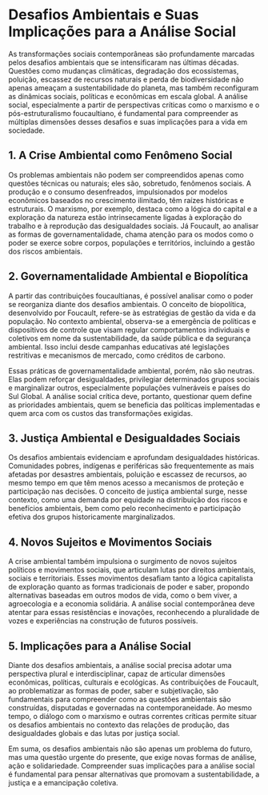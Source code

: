 # Desafios Ambientais e Suas Implicações para a Análise Social

As transformações sociais contemporâneas são profundamente marcadas pelos desafios ambientais que se intensificaram nas últimas décadas. Questões como mudanças climáticas, degradação dos ecossistemas, poluição, escassez de recursos naturais e perda de biodiversidade não apenas ameaçam a sustentabilidade do planeta, mas também reconfiguram as dinâmicas sociais, políticas e econômicas em escala global. A análise social, especialmente a partir de perspectivas críticas como o marxismo e o pós-estruturalismo foucaultiano, é fundamental para compreender as múltiplas dimensões desses desafios e suas implicações para a vida em sociedade.

## 1. A Crise Ambiental como Fenômeno Social

Os problemas ambientais não podem ser compreendidos apenas como questões técnicas ou naturais; eles são, sobretudo, fenômenos sociais. A produção e o consumo desenfreados, impulsionados por modelos econômicos baseados no crescimento ilimitado, têm raízes históricas e estruturais. O marxismo, por exemplo, destaca como a lógica do capital e a exploração da natureza estão intrinsecamente ligadas à exploração do trabalho e à reprodução das desigualdades sociais. Já Foucault, ao analisar as formas de governamentalidade, chama atenção para os modos como o poder se exerce sobre corpos, populações e territórios, incluindo a gestão dos riscos ambientais.

## 2. Governamentalidade Ambiental e Biopolítica

A partir das contribuições foucaultianas, é possível analisar como o poder se reorganiza diante dos desafios ambientais. O conceito de biopolítica, desenvolvido por Foucault, refere-se às estratégias de gestão da vida e da população. No contexto ambiental, observa-se a emergência de políticas e dispositivos de controle que visam regular comportamentos individuais e coletivos em nome da sustentabilidade, da saúde pública e da segurança ambiental. Isso inclui desde campanhas educativas até legislações restritivas e mecanismos de mercado, como créditos de carbono.

Essas práticas de governamentalidade ambiental, porém, não são neutras. Elas podem reforçar desigualdades, privilegiar determinados grupos sociais e marginalizar outros, especialmente populações vulneráveis e países do Sul Global. A análise social crítica deve, portanto, questionar quem define as prioridades ambientais, quem se beneficia das políticas implementadas e quem arca com os custos das transformações exigidas.

## 3. Justiça Ambiental e Desigualdades Sociais

Os desafios ambientais evidenciam e aprofundam desigualdades históricas. Comunidades pobres, indígenas e periféricas são frequentemente as mais afetadas por desastres ambientais, poluição e escassez de recursos, ao mesmo tempo em que têm menos acesso a mecanismos de proteção e participação nas decisões. O conceito de justiça ambiental surge, nesse contexto, como uma demanda por equidade na distribuição dos riscos e benefícios ambientais, bem como pelo reconhecimento e participação efetiva dos grupos historicamente marginalizados.

## 4. Novos Sujeitos e Movimentos Sociais

A crise ambiental também impulsiona o surgimento de novos sujeitos políticos e movimentos sociais, que articulam lutas por direitos ambientais, sociais e territoriais. Esses movimentos desafiam tanto a lógica capitalista de exploração quanto as formas tradicionais de poder e saber, propondo alternativas baseadas em outros modos de vida, como o bem viver, a agroecologia e a economia solidária. A análise social contemporânea deve atentar para essas resistências e inovações, reconhecendo a pluralidade de vozes e experiências na construção de futuros possíveis.

## 5. Implicações para a Análise Social

Diante dos desafios ambientais, a análise social precisa adotar uma perspectiva plural e interdisciplinar, capaz de articular dimensões econômicas, políticas, culturais e ecológicas. As contribuições de Foucault, ao problematizar as formas de poder, saber e subjetivação, são fundamentais para compreender como as questões ambientais são construídas, disputadas e governadas na contemporaneidade. Ao mesmo tempo, o diálogo com o marxismo e outras correntes críticas permite situar os desafios ambientais no contexto das relações de produção, das desigualdades globais e das lutas por justiça social.

Em suma, os desafios ambientais não são apenas um problema do futuro, mas uma questão urgente do presente, que exige novas formas de análise, ação e solidariedade. Compreender suas implicações para a análise social é fundamental para pensar alternativas que promovam a sustentabilidade, a justiça e a emancipação coletiva.